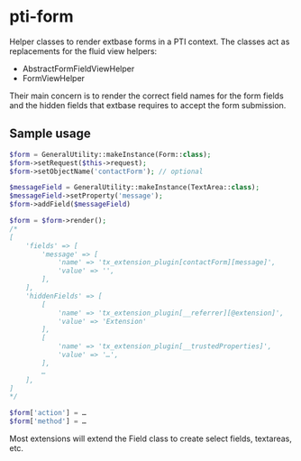 # pti-form
Helper classes to render extbase forms in a PTI context. The classes act as replacements for the fluid view helpers:
* AbstractFormFieldViewHelper
* FormViewHelper

Their main concern is to render the correct field names for the form fields and the hidden fields that extbase requires to accept the form submission. 

## Sample usage
```php
$form = GeneralUtility::makeInstance(Form::class);
$form->setRequest($this->request);
$form->setObjectName('contactForm'); // optional

$messageField = GeneralUtility::makeInstance(TextArea::class);
$messageField->setProperty('message');
$form->addField($messageField)

$form = $form->render();
/*
[
    'fields' => [
        'message' => [
            'name' => 'tx_extension_plugin[contactForm][message]',
            'value' => '',
        ],
    ],
    'hiddenFields' => [
        [
            'name' => 'tx_extension_plugin[__referrer][@extension]',
            'value' => 'Extension'
        ],
        [
            'name' => 'tx_extension_plugin[__trustedProperties]',
            'value' => '…',
        ],
        …
    ],
]
*/

$form['action'] = …
$form['method'] = …
```

Most extensions will extend the Field class to create select fields, textareas, etc.

